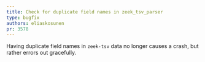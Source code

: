 ```yaml
---
title: Check for duplicate field names in zeek_tsv_parser
type: bugfix
authors: eliaskosunen
pr: 3578
---
```


Having duplicate field names in `zeek-tsv` data no longer causes a crash,
but rather errors out gracefully.
